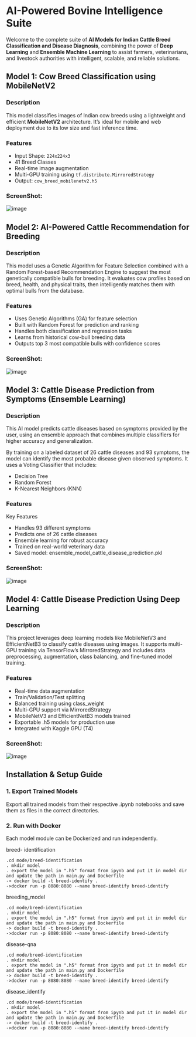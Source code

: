 # AI-Powered Bovine Intelligence Suite

Welcome to the complete suite of **AI Models for Indian Cattle Breed Classification and Disease Diagnosis**, combining the power of **Deep Learning** and **Ensemble Machine Learning** to assist farmers, veterinarians, and livestock authorities with intelligent, scalable, and reliable solutions.


## Model 1: Cow Breed Classification using MobileNetV2

### Description
This model classifies images of Indian cow breeds using a lightweight and efficient **MobileNetV2** architecture. It’s ideal for mobile and web deployment due to its low size and fast inference time.

### Features
- Input Shape: `224x224x3`
- 41 Breed Classes
- Real-time image augmentation
- Multi-GPU training using `tf.distribute.MirroredStrategy`
- Output: `cow_breed_mobilenetv2.h5`

### ScreenShot:
  ![image](https://github.com/user-attachments/assets/fd3b0f51-38f3-4345-8d07-0ed78547329c)


## Model 2: AI-Powered Cattle Recommendation for Breeding
### Description
This model uses a Genetic Algorithm for Feature Selection combined with a Random Forest-based Recommendation Engine to suggest the most genetically compatible bulls for breeding. It evaluates cow profiles based on breed, health, and physical traits, then intelligently matches them with optimal bulls from the database.

### Features
- Uses Genetic Algorithms (GA) for feature selection
- Built with Random Forest for prediction and ranking
- Handles both classification and regression tasks
- Learns from historical cow-bull breeding data
- Outputs top 3 most compatible bulls with confidence scores

### ScreenShot:
![image](https://github.com/user-attachments/assets/75a715df-2b98-4510-8aaf-a276d11db6c9)



## Model 3: Cattle Disease Prediction from Symptoms (Ensemble Learning)
### Description
This AI model predicts cattle diseases based on symptoms provided by the user, using an ensemble approach that combines multiple classifiers for higher accuracy and generalization.

By training on a labeled dataset of 26 cattle diseases and 93 symptoms, the model can identify the most probable disease given observed symptoms. It uses a Voting Classifier that includes:
- Decision Tree
- Random Forest
- K-Nearest Neighbors (KNN)

### Features
Key Features
- Handles 93 different symptoms
- Predicts one of 26 cattle diseases
- Ensemble learning for robust accuracy
- Trained on real-world veterinary data
- Saved model: ensemble_model_cattle_disease_prediction.pkl

### ScreenShot:
![image](https://github.com/user-attachments/assets/92433235-9622-48b2-b825-9e4b90cb0439)


## Model 4: Cattle Disease Prediction Using Deep Learning
### Description
This project leverages deep learning models like MobileNetV3 and EfficientNetB3 to classify cattle diseases using images. It supports multi-GPU training via TensorFlow’s MirroredStrategy and includes data preprocessing, augmentation, class balancing, and fine-tuned model training.

### Features
- Real-time data augmentation
- Train/Validation/Test splitting
- Balanced training using class_weight
- Multi-GPU support via MirroredStrategy
- MobileNetV3 and EfficientNetB3 models trained
- Exportable .h5 models for production use
- Integrated with Kaggle GPU (T4)

### ScreenShot:
![image](https://github.com/user-attachments/assets/f1dd4749-5ee8-451a-a0ea-9fbcf367d4eb)


## Installation & Setup Guide

###  1. Export Trained Models
Export all trained models from their respective .ipynb notebooks and save them as files in the correct directories.

### 2. Run with Docker
Each model module can be Dockerized and run independently.

breed- identification 
```
.cd mode/breed-identification
. mkdir model
. export the model in ".h5" format from ipynb and put it in model dir and update the path in main.py and Dockerfile
-> docker build -t breed-identify .
->docker run -p 8080:8080 --name breed-identify breed-identify
```

breeding_model
```
.cd mode/breed-identification
. mkdir model
. export the model in ".h5" format from ipynb and put it in model dir and update the path in main.py and Dockerfile
-> docker build -t breed-identify .
->docker run -p 8080:8080 --name breed-identify breed-identify
```


disease-qna
```
.cd mode/breed-identification
. mkdir model
. export the model in ".h5" format from ipynb and put it in model dir and update the path in main.py and Dockerfile
-> docker build -t breed-identify .
->docker run -p 8080:8080 --name breed-identify breed-identify
```



disease_identify
```
.cd mode/breed-identification
. mkdir model
. export the model in ".h5" format from ipynb and put it in model dir and update the path in main.py and Dockerfile
-> docker build -t breed-identify .
->docker run -p 8080:8080 --name breed-identify breed-identify
```
